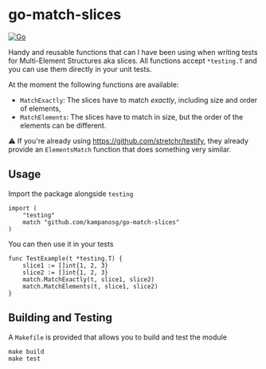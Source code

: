 # go-match-slices
[![Go](https://github.com/kampanosg/go-assert-slices/actions/workflows/go.yml/badge.svg)](https://github.com/kampanosg/go-assert-slices/actions/workflows/go.yml)

Handy and reusable functions that can I have been using when writing tests for Multi-Element Structures aka slices. All functions accept `*testing.T` and you can use them directly in your unit tests.

At the moment the following functions are available:
* `MatchExactly`: The slices have to match _exactly_, including size and order of elements,
* `MatchElements`: The slices have to match in size, but the order of the elements can be different.

:warning: If you're already using https://github.com/stretchr/testify, they already provide an `ElementsMatch` function that does something very similar.

## Usage
Import the package alongside `testing`
```golang
import (
    "testing"
    match "github.com/kampanosg/go-match-slices"
)
```

You can then use it in your tests
```golang
func TestExample(t *testing.T) {
	slice1 := []int{1, 2, 3}
	slice2 := []int{1, 2, 3}
	match.MatchExactly(t, slice1, slice2)
    match.MatchElements(t, slice1, slice2)
}
```

## Building and Testing
A `Makefile` is provided that allows you to build and test the module
```
make build
make test
```